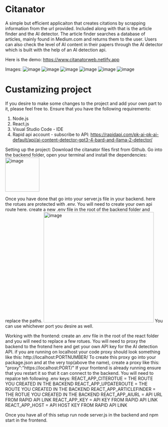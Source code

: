 # Citanator
A simple but efficient applicaiton that creates citations by scrapping information from the url provided. Included along with that is the article finder and the AI detector. The article finder searches a database of articles, mainly found in Medium.com and returns them to the user. Users can also check the level of AI content in their papers through the AI detector which is built with the help of an AI detection api. 

Here is the demo: https://www.citanatorweb.netlify.app

Images:
![image](https://github.com/Effymichael12/Citanator/assets/122330837/6f4d3962-df87-483f-be4b-b4dd2ae6312f)
![image](https://github.com/Effymichael12/Citanator/assets/122330837/adc03d44-ebc6-45c3-b166-eb20ed86ed37)
![image](https://github.com/Effymichael12/Citanator/assets/122330837/b7d7f17a-f21c-4d48-99ff-c2e9aa41069f)
![image](https://github.com/Effymichael12/Citanator/assets/122330837/b7f0de93-bf0c-4f25-8624-3f3251820d39)
![image](https://github.com/Effymichael12/Citanator/assets/122330837/a48e9ad3-fecf-4bb9-8fc5-d58db3f8e512)
![image](https://github.com/Effymichael12/Citanator/assets/122330837/38e1ebfc-738d-4849-869b-203215fd65a6)

# Custamizing project
If you desire to make some changes to the project and add your own part to it, please feel free to. 
Ensure that you have the following requirements:
1. Node.js
2. React.js
3. Visual Studio Code - IDE
4. Rapid api account - subscribe to API: https://rapidapi.com/pk-ai-pk-ai-default/api/ai-content-detector-gpt3-4-bard-and-llama-2-detector/

Setting up the project:
Download the citanator files first from Github. 
Go into the backend folder, open your terminal and install the dependencies:
<Break/>
<img width="109" alt="image" src="https://github.com/Effymichael12/Citanator/assets/122330837/d064da9c-b36b-48cd-9954-8fa9e880adc6">

Once you have done that go into your server.js file in your backend. 
here the rotues are protected with .env.
You will need to create your own api route here. 
create a new .env file in the root of the backend folder and replace the paths. 
<img width="352" alt="image" src="https://github.com/Effymichael12/Citanator/assets/122330837/b4687761-af96-4109-8996-a3729c161fe4">
You can use whichever port you desire as well. 

Working with the frontend:
create an .env file in the root of the react folder and you will need to replace a few rotues. You will need to proxy the backend to the frotend here and get your own API key for the AI detection API. 
if you are running on localhost your code proxy should look something like this: http://localhost:PORTNUMBER/
To create this proxy go into your package.json and at the very top(above the name), create a proxy like this:  "proxy":"https://localhost:PORT/"
If your frontend is already running ensure that you restart it so that it can connect to the backend. <break />
You will need to repalce teh following .env keys:
REACT_APP_CITEROTUE = THE ROUTE YOU CREATED IN THE BACKEND
REACT_APP_UPDATEROUTE = THE ROUTE YOU CREATED IN THE BACKEND
REACT_APP_ARTICLEFINDER = THE ROTUE YOU CREATED IN THE BACKEND
REACT_APP_AIURL = API URL FROM RAPID API LINK
REACT_APP_KEY = API KEY FROM RAPID API LINK
REACT_APP_HOST = API HOST KEY FROM RAPID API LINK

Once you have all of this setup run node server.js in the backend and npm start in the frontend. 
















